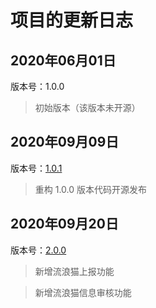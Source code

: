 # 项目的更新日志

## 2020年06月01日

版本号：1.0.0

> 初始版本（该版本未开源）

## 2020年09月09日

版本号：[1.0.1](https://github.com/zhiiee/cats/tree/feature/1.0.1)

> 重构 1.0.0 版本代码开源发布

## 2020年09月20日

版本号：[2.0.0](https://github.com/zhiiee/cats/tree/feature/2.0.0)

> 新增流浪猫上报功能

> 新增流浪猫信息审核功能
